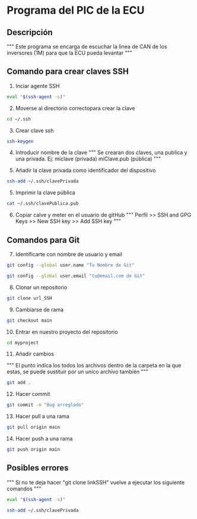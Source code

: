 # Programa del PIC de la ECU

## Descripción

"""
Este programa se encarga de escuchar la linea de CAN de los inversores (1M) para que la ECU pueda levantar
"""

## Comando para crear claves SSH

1) Inciar agente SSH
``` bash
eval "$(ssh-agent -s)"
```

2) Moverse al directorio correctopara crear la clave
``` bash
cd ~/.ssh
```

3) Crear clave ssh
``` bash
ssh-keygen
```

4) Introducir nombre de la clave
"""
Se crearan dos claves, una publica y una privada.
Ej: 
miclave (privada)
miClave.pub (pública)
"""

4) Añadir la clave privada como identificador del dispositivo
``` bash
ssh-add ~/.ssh/clavePrivada
```

5) Imprimir la clave pública
``` bash
cat ~/.ssh/clavePublica.pub
```

6) Copiar calve y meter en el usuario de gitHub
"""
Perfil >> SSH and GPG Keys >> New SSH key >> Add SSH key
"""

## Comandos para Git

7) Identificarte con nombre de usuario y email

``` bash
git config --global user.name "Tu Nombre de Git"
```

``` bash
git config --global user.email "tu@email.com de Git"
```

8) Clonar un repositorio 
``` bash
git clone url_SSH
```

9) Cambiarse de rama
``` bash
git checkout main
```

10) Entrar en nuestro proyecto del repositorio
``` bash
cd myproject
```

11) Añadir cambios

"""
El punto indica los todos los archivos dentro de la carpeta en la que estas, se puede sustituir por un unico archivo también
"""
``` bash
git add .
```

12) Hacer commit
``` bash
git commit -m "Bug arreglado"
```

13) Hacer pull a una rama
``` bash
git pull origin main
```

14) Hacer push a una rama
``` bash
git push origin main
```

## Posibles errores

"""
Si no te deja hacer "git clone linkSSH" vuelve a ejecutar los siguiente comandos
"""

``` bash
eval "$(ssh-agent -s)"
```

``` bash
ssh-add ~/.ssh/clavePrivada
```
